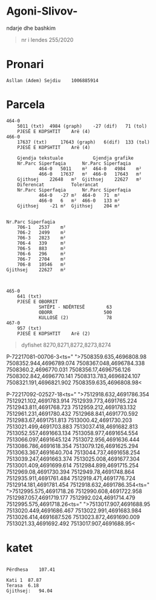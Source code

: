 # Agoni-Slivov-
ndarje dhe bashkim

> nr i lendes
    255/2020
# Pronari
    Asllan (Adem) Sejdiu    1006885914

# Parcela   
    464-0
        5011 (txt)  4984 (graph)    -27 (dif)   71 (tol)
        PJESË E KOPSHTIT    Arë (4)
    466-0
        17637 (txt)     17643 (graph)   6(dif)  133 (tol)
        PJESË E KOPSHTIT    Arë (4)

        Gjendja tekstuale			Gjendja grafike		
        Nr.Parc	Siperfaqia		Nr.Parc	Siperfaqia	
                464-0	5011	m²	464-0	4984	m²
                466-0	17637	m²	466-0	17643	m²
        Gjithsej	22648	m²	Gjithsej	22627	m²
        Diferencat			Tolerancat		
        Nr.Parc	Siperfaqia		Nr.Parc	Siperfaqia	
                464-0	-27	m²	464-0	71	m²
                466-0	6	m²	466-0	133	m²
        Gjithsej	-21	m²	Gjithsej	204	m²


    Nr.Parc	Siperfaqia	
        706-1	2537	m²
        706-2	2499	m²
        706-3	2823	m²
        706-4	339	    m²
        706-5	883	    m²
        706-6	296	    m²
        706-7	2704	m²
        706-8	10546	m²
    Gjithsej	22627	m²



    465-0
        641 (txt)
        PJESË E OBORRIT    
                SHTËPI - NDËRTESË		 63
                OBORR		            500
                KULLOSË	(2)	             78
    467-0
        957 (txt)
        PJESË E KOPSHTIT    Arë (2)

> dyfishet
    8270,8271,8272,8273,8274


P-72217081-00706-3<ts=" ">7508359.635,4696808.98 7508352.944,4696789.074 7508367.048,4696784.338 7508360.2,4696770.031 7508356.17,4696756.126 7508302.842,4696770.141 7508313.783,4696824.107 7508321.191,4696821.902 7508359.635,4696808.98<


P-72217092-02527-18<ts=" ">7512918.632,4691786.354 7512921.102,4691783.914 7512939.773,4691765.224 7512943.811,4691768.723 7512959.212,4691783.132 7512961.231,4691780.432 7512968.841,4691770.592 7512983.67,4691751.813 7513000.42,4691730.203 7513021.499,4691703.883 7513037.418,4691682.813 7513052.557,4691663.134 7513058.977,4691654.554 7513066.097,4691645.124 7513072.956,4691636.444 7513086.786,4691618.354 7513079.126,4691625.294 7513063.367,4691640.704 7513044.737,4691658.254 7513039.247,4691663.374 7513025.008,4691677.304 7513001.409,4691699.614 7512984.899,4691715.254 7512969.08,4691730.394 7512949.78,4691748.864 7512935.911,4691761.484 7512919.471,4691776.724 7512914.181,4691781.454 7512918.632,4691786.354<ts=" ">7512995.575,4691718.26 7512990.608,4691722.958 7512987.057,4691719.177 7512992.024,4691714.479 7512995.575,4691718.26<ts=" ">7513017.907,4691688.95 7513020.449,4691686.467 7513022.991,4691683.984 7513026.414,4691687.526 7513023.872,4691690.009 7513021.33,4691692.492 7513017.907,4691688.95<

# katet
```

Përdhesa	107.41
	
Kati 1	87.87
Terasa	6.18
Gjithsej:	94.04

```
